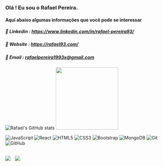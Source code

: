 ### Olá ! Eu sou o Rafael Pereira.

<!--
**RafaelPereira93/RafaelPereira93** is a ✨ _special_ ✨ repository because its `README.md` (this file) appears on your GitHub profile.

Here are some ideas to get you started:

- 🔭 I’m currently working on ...
- 🌱 I’m currently learning ...
- 👯 I’m looking to collaborate on ...
- 🤔 I’m looking for help with ...
- 💬 Ask me about ...
- 📫 How to reach me: ...
- 😄 Pronouns: ...
- ⚡ Fun fact: ...
-->
#### Aqui abaixo algumas informações que você pode se interessar

##### :link:  Linkedin : https://www.linkedin.com/in/rafael-pereira93/
##### :link:  Website : https://rafael93.com/
##### :email: Email : rafaelpereira1993x@gmail.com

![Rafael's GitHub stats](https://github-readme-stats.vercel.app/api?username=rafaelpereira93&show_icons=true&theme=dark)
<img height="195em" src="https://github-readme-stats-eight-theta.vercel.app/api/top-langs/?username=rafaelpereira93&layout=compact&langs_count=8&theme=dark"/>

![JavaScript](https://img.shields.io/badge/-JavaScript-black?style=flat-square&logo=javascript)
![React](https://img.shields.io/badge/-React-black?style=flat-square&logo=react)
![HTML5](https://img.shields.io/badge/-HTML5-E34F26?style=flat-square&logo=html5&logoColor=white)
![CSS3](https://img.shields.io/badge/-CSS3-1572B6?style=flat-square&logo=css3)
![Bootstrap](https://img.shields.io/badge/-Bootstrap-563D7C?style=flat-square&logo=bootstrap)
![MongoDB](https://img.shields.io/badge/-MongoDB-black?style=flat-square&logo=mongodb)
![Git](https://img.shields.io/badge/-Git-black?style=flat-square&logo=git)
![GitHub](https://img.shields.io/badge/-GitHub-181717?style=flat-square&logo=github)

  <div style="display: inline_block"><br>
    <a href = "mailto: rafaelpereira1993x@gmail.com"><img src="https://img.shields.io/badge/-Gmail-%23EA4335?style=for-the-badge&logo=gmail&logoColor=white" target="_blank"></a>
    <a href="https://www.linkedin.com/in/rafael-pereira93/" style="margin: 0 10px"><img src="https://img.shields.io/badge/-LinkedIn-%230077B5?style=for-the-badge&logo=linkedin&logoColor=white" target="_blank"></a>
  </div>
